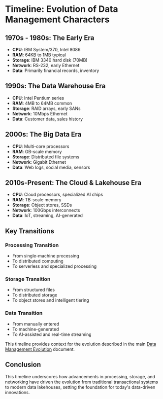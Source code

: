 # Timeline: Evolution of Data Management Characters

## 1970s - 1980s: The Early Era
- **CPU**: IBM System/370, Intel 8086
- **RAM**: 64KB to 1MB typical
- **Storage**: IBM 3340 hard disk (70MB)
- **Network**: RS-232, early Ethernet
- **Data**: Primarily financial records, inventory

## 1990s: The Data Warehouse Era
- **CPU**: Intel Pentium series
- **RAM**: 4MB to 64MB common
- **Storage**: RAID arrays, early SANs
- **Network**: 10Mbps Ethernet
- **Data**: Customer data, sales history

## 2000s: The Big Data Era
- **CPU**: Multi-core processors
- **RAM**: GB-scale memory
- **Storage**: Distributed file systems
- **Network**: Gigabit Ethernet
- **Data**: Web logs, social media, sensors

## 2010s-Present: The Cloud & Lakehouse Era
- **CPU**: Cloud processors, specialized AI chips
- **RAM**: TB-scale memory
- **Storage**: Object stores, SSDs
- **Network**: 100Gbps interconnects
- **Data**: IoT, streaming, AI-generated

## Key Transitions

### Processing Transition
- From single-machine processing
- To distributed computing
- To serverless and specialized processing

### Storage Transition
- From structured files
- To distributed storage
- To object stores and intelligent tiering

### Data Transition
- From manually entered
- To machine-generated
- To AI-assisted and real-time streaming

This timeline provides context for the evolution described in the main [Data Management Evolution](./data_management_evolution.md) document.

## Conclusion

This timeline underscores how advancements in processing, storage, and networking have driven the evolution from traditional transactional systems to modern data lakehouses, setting the foundation for today's data-driven innovations.
